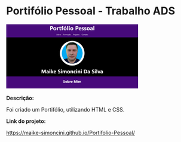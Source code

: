 # Portifólio Pessoal - Trabalho ADS

<a><img width="70%" src="img/portifolio.png"></a>

**Descrição:**

Foi criado um Portifólio, utilizando HTML e CSS.

**Link do projeto:**

https://maike-simoncini.github.io/Portifolio-Pessoal/
